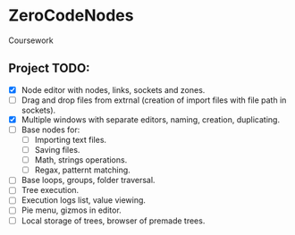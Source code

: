 # ZeroCodeNodes
Coursework

## Project TODO:
 - [X] Node editor with nodes, links, sockets and zones.
 - [ ] Drag and drop files from extrnal (creation of import files with file path in sockets).
 - [X] Multiple windows with separate editors, naming, creation, duplicating.
 - [ ] Base nodes for:
   - [ ] Importing text files.
   - [ ] Saving files.
   - [ ] Math, strings operations.
   - [ ] Regax, patternt matching.
 - [ ] Base loops, groups, folder traversal.
 - [ ] Tree execution.
 - [ ] Execution logs list, value viewing.
 - [ ] Pie menu, gizmos in editor.
 - [ ] Local storage of trees, browser of premade trees.
